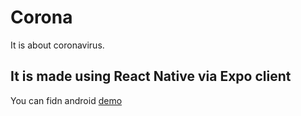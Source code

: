 # Corona
It is about coronavirus.

## It is made using React Native via Expo client
You can fidn android [demo](http://corona.oguzydz.me)
